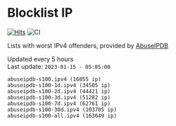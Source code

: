 # Blocklist IP

[![Hits](https://hits.seeyoufarm.com/api/count/incr/badge.svg?url=https%3A%2F%2Fgithub.com%2Fborestad%2Fblocklist-ip%2F&count_bg=%2379C83D&title_bg=%23555555&icon=&icon_color=%23E7E7E7&title=hits&edge_flat=false)](https://hits.seeyoufarm.com)  ![CI](https://img.shields.io/github/workflow/status/borestad/blocklist-ip/CI?style=flat-square)

Lists with worst IPv4 offenders, provided by [AbuseIPDB](https://www.abuseipdb.com/)

<!-- FOOTER-PLACEHOLDER -->
Updated every 5 hours<br>
Last update: `2023-01-15 - 05:05:00`
```
abuseipdb-s100.ipv4 (16055 ip)
abuseipdb-s100-1d.ipv4 (34505 ip)
abuseipdb-s100-2d.ipv4 (44421 ip)
abuseipdb-s100-3d.ipv4 (51282 ip)
abuseipdb-s100-7d.ipv4 (62761 ip)
abuseipdb-s100-30d.ipv4 (103705 ip)
abuseipdb-s100-all.ipv4 (163649 ip)
```
